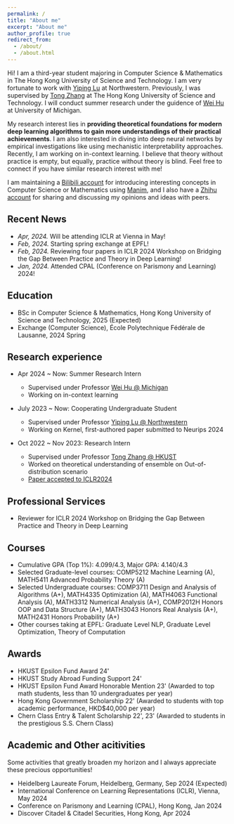 ```yaml
---
permalink: /
title: "About me"
excerpt: "About me"
author_profile: true
redirect_from: 
  - /about/
  - /about.html
---
```


Hi! I am a third-year student majoring in Computer Science & Mathematics in The Hong Kong University of Science and Technology. I am very fortunate to work with [Yiping Lu](https://2prime.github.io/) at Northwestern. Previously, I was supervised by [Tong Zhang](https://tongzhang-ml.org/) at The Hong Kong University of Science and Technology. I will conduct summer research under the guidence of [Wei Hu](https://weihu.me/) at University of Michigan.

My research interest lies in **providing theoretical foundations for modern deep learning algorithms to gain more understandings of their practical achievements**. I am also interested in diving into deep neural networks by empirical investigations like using mechanistic interpretability approaches. Recently, I am working on in-context learning. I believe that theory without practice is empty, but equally, practice without theory is blind. Feel free to connect if you have similar research interest with me!

I am maintaining a [Bilibili account](https://space.bilibili.com/346660989) for introducing interesting concepts in Computer Science or Mathematics using [Manim](https://www.manim.community/), and I also have a [Zhihu account](https://www.zhihu.com/people/theorywanderer) for sharing and discussing my opinions and ideas with peers.

## Recent News
* *Apr, 2024.* Will be attending ICLR at Vienna in May!
* *Feb, 2024.* Starting spring exchange at EPFL!
* *Feb, 2024.* Reviewing four papers in ICLR 2024 Workshop on Bridging the Gap Between Practice and Theory in Deep Learning!
* *Jan, 2024.* Attended CPAL (Conference on Parismony and Learning) 2024!

## Education
* BSc in Computer Science & Mathematics, Hong Kong University of Science and Technology, 2025 (Expected)
* Exchange (Computer Science), École Polytechnique Fédérale de Lausanne, 2024 Spring 

## Research experience
* Apr 2024 ~ Now: Summer Research Intern
  * Supervised under Professor [Wei Hu @ Michigan](https://weihu.me)
  * Working on in-context learning

* July 2023 ~ Now: Cooperating Undergraduate Student
  * Supervised under Professor [Yiping Lu @ Northwestern](https://2prime.github.io/)
  * Working on Kernel, first-authored paper submitted to Neurips 2024

* Oct 2022 ~ Nov 2023: Research Intern
  * Supervised under Professor [Tong Zhang @ HKUST](https://tongzhang-ml.org/)
  * Worked on theoretical understanding of ensemble on Out-of-distribution scenario
  * [Paper accepted to ICLR2024](https://arxiv.org/abs/2309.17230)

## Professional Services
* Reviewer for ICLR 2024 Workshop on Bridging the Gap Between Practice and Theory in Deep Learning

## Courses
* Cumulative GPA (Top 1%): 4.099/4.3, Major GPA: 4.140/4.3
* Selected Graduate-level courses: COMP5212 Machine Learning (A), MATH5411 Advanced Probability Theory (A)
* Selected Undergraduate courses: COMP3711 Design and Analysis of Algorithms (A+), MATH4335 Optimization (A), MATH4063 Functional Analysis (A), MATH3312 Numerical Analysis (A+), COMP2012H Honors OOP and Data Structure (A+), MATH3043 Honors Real Analysis (A+), MATH2431 Honors Probability (A+)
* Other courses taking at EPFL: Graduate Level NLP, Graduate Level Optimization, Theory of Computation

## Awards
* HKUST Epsilon Fund Award 24'
* HKUST Study Abroad Funding Support 24'
* HKUST Epsilon Fund Award Honorable Mention 23' (Awarded to top math students, less than 10 undergraduates per year)
* Hong Kong Government Scholarship 22' (Awarded to students with top academic performance, HKD$40,000 per year)
* Chern Class Entry & Talent Scholarship 22', 23' (Awarded to students in the prestigious S.S. Chern Class)

## Academic and Other acitivities
Some activities that greatly broaden my horizon and I always appreciate these precious opportunities!
* Heidelberg Laureate Forum, Heidelberg, Germany, Sep 2024 (Expected)
* International Conference on Learning Representations (ICLR), Vienna, May 2024
* Conference on Parismony and Learning (CPAL), Hong Kong, Jan 2024
* Discover Citadel & Citadel Securities, Hong Kong, Apr 2024

<!-- Publications
======
  <ul>{% for post in site.publications %}
    {% include archive-single-cv.html %}
  {% endfor %}</ul> -->
  